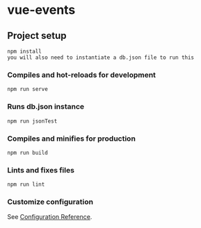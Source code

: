 # vue-events

## Project setup

```
npm install
you will also need to instantiate a db.json file to run this
```

### Compiles and hot-reloads for development

```
npm run serve
```

### Runs db.json instance

```
npm run jsonTest
```

### Compiles and minifies for production

```
npm run build
```

### Lints and fixes files

```
npm run lint
```

### Customize configuration

See [Configuration Reference](https://cli.vuejs.org/config/).
